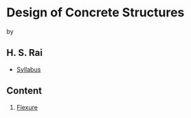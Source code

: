# Design of Concrete Structures
by
## H. S. Rai

- [Syllabus](Files/Syllabus)

## Content

1. [Flexure](Files/Beam/Beam)